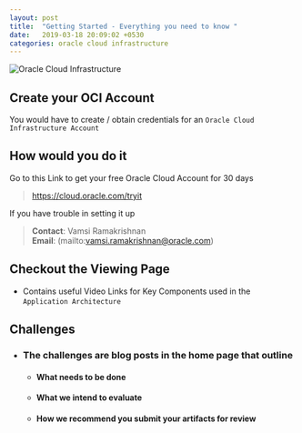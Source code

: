 ```yaml
---
layout: post
title:  "Getting Started - Everything you need to know "
date:   2019-03-18 20:09:02 +0530
categories: oracle cloud infrastructure
---
```

![Oracle Cloud Infrastructure](https://www.i2coalition.com/wp-content/uploads/2018/10/oracle-cloud-infrastructure-png-high.png)

Create your OCI Account
-------------------------
You would have to create / obtain credentials for an `Oracle Cloud Infrastructure Account`

How would you do it 
---------------------
Go to this Link to get your free Oracle Cloud Account for 30 days 

> https://cloud.oracle.com/tryit

If you have trouble in setting it up 

> **Contact**: Vamsi Ramakrishnan \
> **Email**: (mailto:vamsi.ramakrishnan@oracle.com)

Checkout the Viewing Page 
---------
* Contains useful Video Links for Key Components used in the `Application Architecture`

Challenges
---
* ### The challenges are blog posts in the home page that outline
    * #### What needs to be done
    * #### What we intend to evaluate 
    * #### How we recommend you submit your artifacts for review






